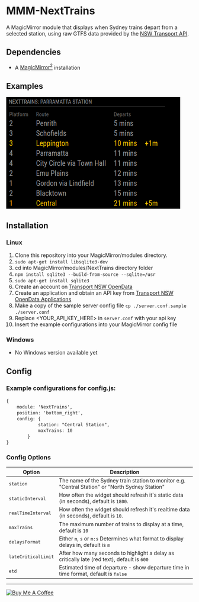 # MMM-NextTrains
A MagicMirror module that displays when Sydney trains depart from a selected station, using raw GTFS data provided by the [NSW Transport API](https://opendata.transport.nsw.gov.au/).


## Dependencies
  * A [MagicMirror<sup>2</sup>](https://github.com/MichMich/MagicMirror) installation


## Examples
![name-of-you-image](/screenshots/screenshot1.png)


## Installation

### Linux 
  1. Clone this repository into your MagicMirror/modules directory.
  2. ```sudo apt-get install libsqlite3-dev```
  3. cd into MagicMirror/modules/NextTrains directory folder
  4. ```npm install sqlite3 --build-from-source --sqlite=/usr```
  5. ```sudo apt-get install sqlite3```
  6. Create an account on [Transport NSW OpenData](https://opendata.transport.nsw.gov.au/)
  7. Create an application and obtain an API key from [Transport NSW OpenData Applications](https://opendata.transport.nsw.gov.au/applications)
  8. Make a copy of the sample server config file ```cp ./server.conf.sample ./server.conf```
  9. Replace <YOUR_API_KEY_HERE> in `server.conf` with your api key
  10. Insert the example configurations into your MagicMirror config file
  
### Windows
- No Windows version available yet
  
  
 ## Config
 
 ### Example configurations for config.js:
```
{
	module: 'NextTrains',
	position: 'bottom_right',
	config: {
			station: "Central Station",
			maxTrains: 10
		}
}
```

### Config Options
| **Option** | **Description** |
| --- | --- |
| `station` | The name of the Sydney train station to monitor e.g. "Central Station" or "North Sydney Station"|
| `staticInterval` | How often the widget should refresh it's static data (in seconds), default is `1800`. |
| `realTimeInterval` | How often the widget should refresh it's realtime data (in seconds), default is `10`. |
| `maxTrains` | The maximum number of trains to display at a time, default is `10` |
| `delaysFormat` | Either `m`, `s` or `m:s` Determines what format to display delays in, default is `m` |
| `lateCriticalLimit` | After how many seconds to highlight a delay as critically late (red text), default is `600` |
| `etd` | Estimated time of departure - show departure time in time format, default is `false` |

---


<a href="https://www.buymeacoffee.com/CptMeetKat" target="_blank"><img src="https://cdn.buymeacoffee.com/buttons/default-orange.png" alt="Buy Me A Coffee" height="41" width="174"></a>
